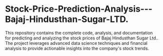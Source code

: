 # Stock-Price-Prediction-Analysis---Bajaj-Hindusthan-Sugar-LTD.
This repository contains the complete code, analysis, and documentation for predicting and analyzing the stock prices of Bajaj Hindusthan Sugar Ltd.. The project leverages advanced data science techniques and financial analysis to provide actionable insights into the company's stock trends.

